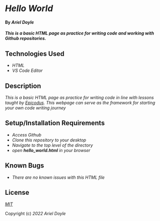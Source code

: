 # _Hello World_

#### By _Ariel Doyle_

#### _This is a basic HTML page as practice for writing code and working with Github repositories._

## Technologies Used

* _HTML_
* _VS Code Editor_

## Description

_This is a basic HTML page as practice for writing code in line with lessons taught by [Epicodus](https://www.epicodus.com). This webpage can serve as the framework for starting your own code writing journey_

## Setup/Installation Requirements

* _Access Github_
* _Clone this repository to your desktop_
* _Navigate to the top level of the directory_
* _open **hello_world.html** in your browser_

## Known Bugs

* _There are no known issues with this HTML file_

## License

_[MIT](https://choosealicense.com/licenses/mit/)_

Copyright (c) _2022_ _Ariel Doyle_